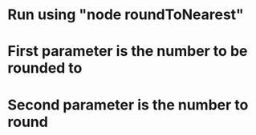 # Run using "node roundToNearest"
# First parameter is the number to be rounded to
# Second parameter is the number to round
